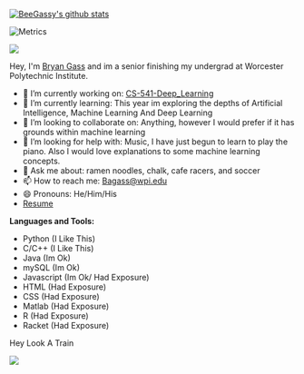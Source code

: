 [![BeeGassy's github stats](https://github-readme-stats.vercel.app/api?username=beegassy)](https://github.com/beegassy/github-readme-stats)

![Metrics](https://metrics.lecoq.io/BeeGassy?template=classic&base.header=0&base.activity=0&base.community=0&base.repositories=0&base.metadata=0&languages=1&pagespeed=1&pagespeed.detailed=false&pagespeed.screenshot=false&config.timezone=America%2FNew_York&config.animated=true)

![](https://visitor-badge.glitch.me/badge?page_id=BeeGassy.BeeGassy)

Hey, I'm [Bryan Gass](https://beegassy.github.io/) and im a senior finishing my undergrad at Worcester Polytechnic Institute.

- 🔭 I’m currently working on: [CS-541-Deep_Learning](https://github.com/BeeGassy/CS-541-Deep_Learning)
- 🌱 I’m currently learning: This year im exploring the depths of Artificial Intelligence, Machine Learning And Deep Learning
- 👯 I’m looking to collaborate on: Anything, however I would prefer if it has grounds within machine learning
- 🤔 I’m looking for help with: Music, I have just begun to learn to play the piano. Also I would love explanations to some machine learning concepts. 
- 💬 Ask me about: ramen noodles, chalk, cafe racers, and soccer
- 📫 How to reach me: Bagass@wpi.edu
- 😄 Pronouns: He/Him/His
- [Resume](https://docs.google.com/document/d/1Jki9zG7wOyuVgG3XMfhBIXPvryDC1VXjqy1Ixrqmx5Q/edit?usp=sharing)

**Languages and Tools:** 

- Python (I Like This)
- C/C++ (I Like This)
- Java (Im Ok)
- mySQL (Im Ok)
- Javascript (Im Ok/ Had Exposure)
- HTML (Had Exposure)
- CSS (Had Exposure)
- Matlab (Had Exposure)
- R (Had Exposure)
- Racket (Had Exposure)

Hey Look A Train

![](https://media.giphy.com/media/CQl0tM5gYyqQg/giphy.gif)
